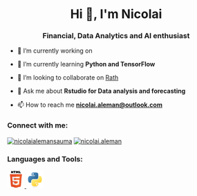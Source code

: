 <h1 align="center">Hi 👋, I'm Nicolai</h1>
<h3 align="center">Financial, Data Analytics and AI enthusiast</h3>

- 🔭 I’m currently working on 

- 🌱 I’m currently learning **Python and TensorFlow**

- 👯 I’m looking to collaborate on [Rath](https://github.com/Kanaries/Rath)

- 💬 Ask me about **Rstudio for Data analysis and forecasting**

- 📫 How to reach me **nicolai.aleman@outlook.com**


<h3 align="left">Connect with me:</h3>
<p align="left">
<a href="https://linkedin.com/in/nicolaialemansauma" target="blank"><img align="center" src="https://raw.githubusercontent.com/rahuldkjain/github-profile-readme-generator/master/src/images/icons/Social/linked-in-alt.svg" alt="nicolaialemansauma" height="30" width="40" /></a>
<a href="https://instagram.com/nicolai.aleman" target="blank"><img align="center" src="https://raw.githubusercontent.com/rahuldkjain/github-profile-readme-generator/master/src/images/icons/Social/instagram.svg" alt="nicolai.aleman" height="30" width="40" /></a>
</p>

<h3 align="left">Languages and Tools:</h3>
<p align="left"> <a href="https://www.w3.org/html/" target="_blank" rel="noreferrer"> <img src="https://raw.githubusercontent.com/devicons/devicon/master/icons/html5/html5-original-wordmark.svg" alt="html5" width="40" height="40"/> </a> <a href="https://www.python.org" target="_blank" rel="noreferrer"> <img src="https://raw.githubusercontent.com/devicons/devicon/master/icons/python/python-original.svg" alt="python" width="40" height="40"/> </a> </p>
